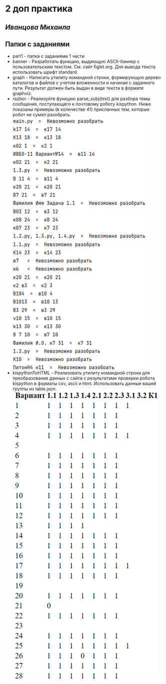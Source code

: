 # 2 доп практика
## _Иванцова Михаила_


## Папки с заданиями

- part1 - папка с заданиями 1 части 
- banner - Разработать функцию, выдающую ASCII-баннер с пользовательским текстом. См. сайт figlet.org. Для вывода текста использовать шрифт standard.
- graph - Написать утилиту командной строки, формирующую дерево каталогов и файлов с учетом вложенности и начиная с заданного пути. Результат должен быть выдан в виде текста в формате graphviz.
- razbor - Реализуйте функцию parse_subj(text) для разбора темы сообщения, поступающего к почтовому роботу kispython. Ниже показаны примеры (в количестве 41) присланных тем, которые робот не сумел разобрать.![razbor](../extra_pracitce02/screenshots/razbor.png)
- kispythonToHTML - Реализовать утилиту командной строки для преобразования данных с сайта с результатами проверки робота kispython в форматы csv, ascii и html. Использовать данные вашей группы из table.json.![razbor](../extra_pracitce02/screenshots/tohtml.png)